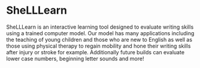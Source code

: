 # SheLLLearn
SheLLLearn is an interactive learning tool designed to evaluate writing skills using a trained computer model.
Our model has many applications including the teaching of young children and those who are new to English as well as those using physical therapy to regain mobility and hone their writing skills after injury or stroke for example.  Additionally future builds can evaluate lower case numbers, beginning letter sounds and more!
